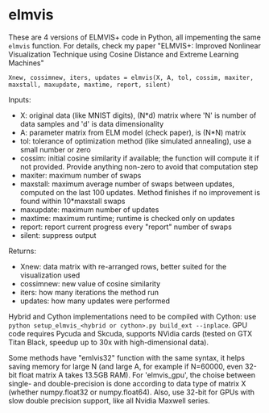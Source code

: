 # elmvis

These are 4 versions of ELMVIS+ code in Python, all impementing the same `elmvis` function. For details, check my paper "ELMVIS+: Improved Nonlinear Visualization Technique using Cosine Distance and Extreme Learning Machines"

`Xnew, cossimnew, iters, updates = elmvis(X, A, tol, cossim, maxiter, maxstall, maxupdate, maxtime, report, silent)`

Inputs:
* X: original data (like MNIST digits), (N*d) matrix where 'N' is number of data samples and 'd' is data dimensionality
* A: parameter matrix from ELM model (check paper), is (N*N) matrix
* tol: tolerance of optimization method (like simulated annealing), use a small number or zero
* cossim: initial cosine similarity if available; the function will compute it if not provided. Provide anything non-zero to avoid that computation step
* maxiter: maximum number of swaps
* maxstall: maximum average number of swaps between updates, computed on the last 100 updates. Method finishes if no improvement is found within 10*maxstall swaps
* maxupdate: maximum number of updates
* maxtime: maximum runtime; runtime is checked only on updates
* report: report current progress every "report" number of swaps
* silent: suppress output

Returns:
* Xnew: data matrix with re-arranged rows, better suited for the visualization used
* cossimnew: new value of cosine similarity
* iters: how many iterations the method run
* updates: how many updates were performed

Hybrid and Cython implementations need to be compiled with Cython: use `python setup_elmvis_<hybrid or cython>.py build_ext --inplace`.
GPU code requires Pycuda and Skcuda, supports NVidia cards (tested on GTX Titan Black, speedup up to 30x with high-dimensional data).

Some methods have "emlvis32" function with the same syntax, it helps saving memory for large N (and large A, for example if N=60000, even 32-bit float matrix A takes 13.5GB RAM). For 'elmvis_gpu', the choise between single- and double-precision is done according to data type of matrix X (whether numpy.float32 or numpy.float64). Also, use 32-bit for GPUs with slow double precision support, like all Nvidia Maxwell series.
